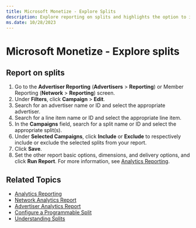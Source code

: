 ```yaml
---
title: Microsoft Monetize - Explore Splits
description: Explore reporting on splits and highlights the option to include or exclude selected splits under the Selected Campaigns option in your report.
ms.date: 10/28/2023
---
```


# Microsoft Monetize - Explore splits

## Report on splits

1. Go to the **Advertiser Reporting** (**Advertisers** > **Reporting**) or Member Reporting (**Network** > **Reporting**) screen.
1. Under **Filters**, click **Campaign** >  **Edit**.
1. Search for an advertiser name or ID and select the appropriate advertiser.
1. Search for a line item name or ID and select the appropriate line item.
1. In the **Campaigns** field, search for a split name or ID and select the appropriate split(s).
1. Under **Selected Campaigns**, click **Include** or **Exclude** to respectively include or  exclude the selected splits from your report.
1. Click **Save**.
1. Set the other report basic options, dimensions, and delivery options, and click **Run Report**. For more information, see [Analytics Reporting](analytics-reporting.md).

## Related Topics

- [Analytics Reporting](analytics-reporting.md)
- [Network Analytics Report](network-analytics-report.md)
- [Advertiser Analytics Report](advertiser-analytics-report.md)
- [Configure a Programmable Split](configure-a-programmable-split.md)
- [Understanding Splits](understanding-splits.md)
